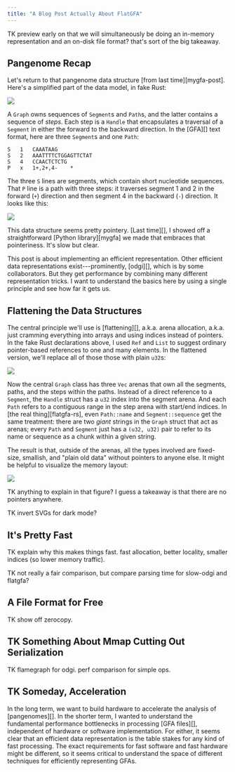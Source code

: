 ```yaml
---
title: "A Blog Post Actually About FlatGFA"
---
```

TK preview early on that we will simultaneously be doing an in-memory representation and an on-disk file format? that's sort of the big takeaway.

## Pangenome Recap

Let's return to that pangenome data structure [from last time][mygfa-post]. Here's a simplified part of the data model, in fake Rust:

<img src="{{site.base}}/media/flatgfa/pointery.svg" class="img-responsive">

A `Graph` owns sequences of `Segment`s and `Path`s, and the latter contains a sequence of *steps*.
Each step is a `Handle` that encapsulates a traversal of a `Segment` in either the forward to the backward direction.
In the [GFA][] text format, here are three `Segment`s and one `Path`:

    S	1	CAAATAAG
    S	2	AAATTTTCTGGAGTTCTAT
    S	4	CCAACTCTCTG
    P	x	1+,2+,4-	*

The three `S` lines are segments, which contain short nucleotide sequences.
That `P` line is a path with three steps:
it traverses segment 1 and 2 in the forward (`+`) direction and then segment 4 in the backward (`-`) direction.
It looks like this:

<img src="{{site.base}}/media/flatgfa/xpath.svg" class="img-responsive">

This data structure seems pretty pointery.
[Last time][], I showed off a straightforward [Python library][mygfa] we made that embraces that pointeriness.
It's slow but clear.

This post is about implementing an efficient representation.
Other efficient data representations exist---prominently, [odgi][], which is by some collaborators.
But they get performance by combining many different representation tricks.
I want to understand the basics here by using a single principle and see how far it gets us.

## Flattening the Data Structures

The central principle we'll use is [flattening][], a.k.a. arena allocation, a.k.a. just cramming everything into arrays and using indices instead of pointers.
In the fake Rust declarations above, I used `Ref` and `List` to suggest ordinary pointer-based references to one and many elements.
In the flattened version, we'll replace all of those those with plain `u32`s:

<img src="{{site.base}}/media/flatgfa/indexy.svg" class="img-responsive">

Now the central `Graph` class has three `Vec` arenas that own all the segments, paths, and the steps within the paths.
Instead of a direct reference to a `Segment`, the `Handle` struct has a `u32` index into the segment arena.
And each `Path` refers to a contiguous range in the step arena with start/end indices.
In [the real thing][flatgfa-rs], even `Path::name` and `Segment::sequence` get the same treatment:
there are two *giant* strings in the `Graph` struct that act as arenas;
every `Path` and `Segment` just has a `(u32, u32)` pair to refer to its name or sequence as a chunk within a given string.

The result is that, outside of the arenas, all the types involved are fixed-size, smallish, and "plain old data" without pointers to anyone else.
It might be helpful to visualize the memory layout:

<img src="{{site.base}}/media/flatgfa/memory.svg" class="img-responsive">

TK anything to explain in that figure? I guess a takeaway is that there are no pointers anywhere.

TK invert SVGs for dark mode?

## It's Pretty Fast

TK explain why this makes things fast.
fast allocation, better locality, smaller indices (so lower memory traffic).

TK not really a fair comparison, but compare parsing time for slow-odgi and flatgfa?

## A File Format for Free

TK show off zerocopy.

## TK Something About Mmap Cutting Out Serialization

TK flamegraph for odgi. perf comparison for simple ops.

## TK Someday, Acceleration

In the long term, we want to build hardware to accelerate the analysis of [pangenomes][].
In the shorter term, I wanted to understand the fundamental performance bottlenecks in processing [GFA files][], independent of hardware or software implementation.
For either, it seems clear that an efficient data representation is the table stakes for any kind of fast processing.
The exact requirements for fast software and fast hardware might be different, so it seems critical to understand the space of different techniques for efficiently representing GFAs.
